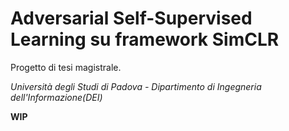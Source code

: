 # Adversarial Self-Supervised Learning su framework SimCLR

Progetto di tesi magistrale. 

*Università degli Studi di Padova - Dipartimento di Ingegneria dell'Informazione(DEI)*

**WIP**

